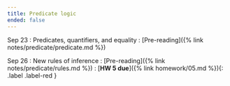 ```yaml
---
title: Predicate logic
ended: false
---
```


Sep 23
: Predicates, quantifiers, and equality
  : [Pre-reading]({% link notes/predicate/predicate.md %})

Sep 26
: New rules of inference 
  : [Pre-reading]({% link notes/predicate/rules.md %})
: [**HW 5 due**]({% link homework/05.md %}){: .label .label-red }

